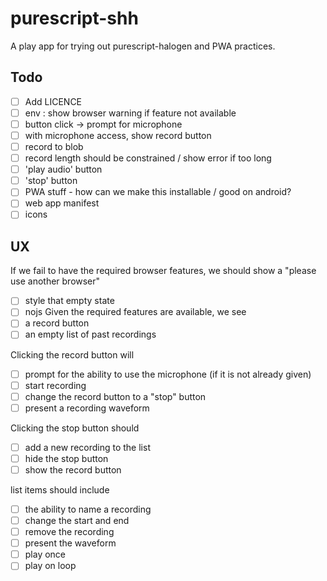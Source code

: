 purescript-shh
==============

A play app for trying out purescript-halogen and PWA practices.

Todo
----

- [ ] Add LICENCE
- [ ] env : show browser warning if feature not available
- [ ] button click -> prompt for microphone
- [ ] with microphone access, show record button
- [ ] record to blob
- [ ] record length should be constrained / show error if too long
- [ ] 'play audio' button
- [ ] 'stop' button
- [ ] PWA stuff - how can we make this installable / good on android?
 - [ ] web app manifest
 - [ ] icons

UX
----

If we fail to have the required browser features, we should show a "please use another browser"
- [ ] style that empty state
- [ ] nojs
Given the required features are available, we see
- [ ] a record button
- [ ] an empty list of past recordings

Clicking the record button will
- [ ] prompt for the ability to use the microphone (if it is not already given)
- [ ] start recording
- [ ] change the record button to a "stop" button
- [ ] present a recording waveform

Clicking the stop button should
- [ ] add a new recording to the list
- [ ] hide the stop button
- [ ] show the record button

list items should include
- [ ] the ability to name a recording
- [ ] change the start and end
- [ ] remove the recording
- [ ] present the waveform
- [ ] play once
- [ ] play on loop
